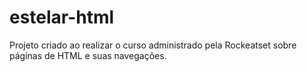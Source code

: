 # estelar-html

Projeto criado ao realizar o curso administrado pela Rockeatset sobre páginas de HTML e suas navegações.

